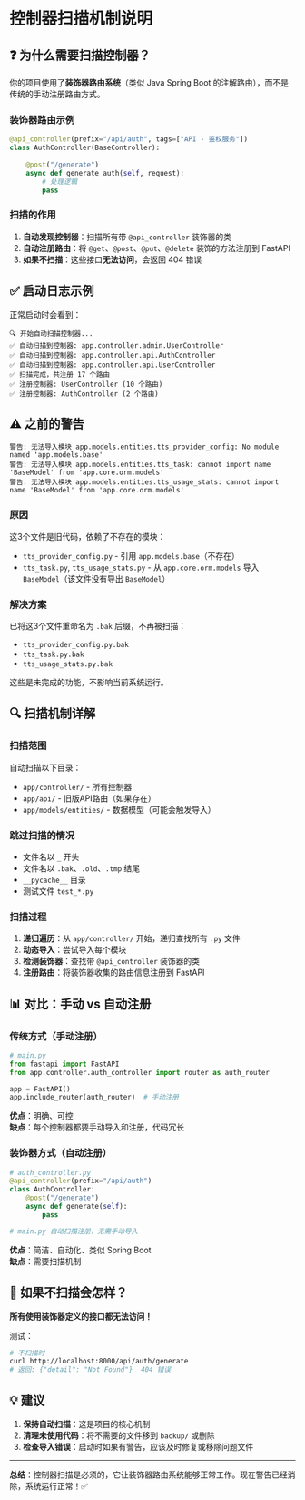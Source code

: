 # 控制器扫描机制说明

## ❓ 为什么需要扫描控制器？

你的项目使用了**装饰器路由系统**（类似 Java Spring Boot 的注解路由），而不是传统的手动注册路由方式。

### 装饰器路由示例

```python
@api_controller(prefix="/api/auth", tags=["API - 鉴权服务"])
class AuthController(BaseController):
    
    @post("/generate")
    async def generate_auth(self, request):
        # 处理逻辑
        pass
```

### 扫描的作用

1. **自动发现控制器**：扫描所有带 `@api_controller` 装饰器的类
2. **自动注册路由**：将 `@get`、`@post`、`@put`、`@delete` 装饰的方法注册到 FastAPI
3. **如果不扫描**：这些接口**无法访问**，会返回 404 错误

## ✅ 启动日志示例

正常启动时会看到：

```
🔍 开始自动扫描控制器...
✅ 自动扫描到控制器: app.controller.admin.UserController
✅ 自动扫描到控制器: app.controller.api.AuthController
✅ 自动扫描到控制器: app.controller.api.UserController
✅ 扫描完成，共注册 17 个路由
✅ 注册控制器: UserController (10 个路由)
✅ 注册控制器: AuthController (2 个路由)
```

## ⚠️ 之前的警告

```
警告: 无法导入模块 app.models.entities.tts_provider_config: No module named 'app.models.base'
警告: 无法导入模块 app.models.entities.tts_task: cannot import name 'BaseModel' from 'app.core.orm.models'
警告: 无法导入模块 app.models.entities.tts_usage_stats: cannot import name 'BaseModel' from 'app.core.orm.models'
```

### 原因

这3个文件是旧代码，依赖了不存在的模块：
- `tts_provider_config.py` - 引用 `app.models.base`（不存在）
- `tts_task.py`, `tts_usage_stats.py` - 从 `app.core.orm.models` 导入 `BaseModel`（该文件没有导出 `BaseModel`）

### 解决方案

已将这3个文件重命名为 `.bak` 后缀，不再被扫描：
- `tts_provider_config.py.bak`
- `tts_task.py.bak`
- `tts_usage_stats.py.bak`

这些是未完成的功能，不影响当前系统运行。

## 🔍 扫描机制详解

### 扫描范围

自动扫描以下目录：
- `app/controller/` - 所有控制器
- `app/api/` - 旧版API路由（如果存在）
- `app/models/entities/` - 数据模型（可能会触发导入）

### 跳过扫描的情况

- 文件名以 `_` 开头
- 文件名以 `.bak`、`.old`、`.tmp` 结尾
- `__pycache__` 目录
- 测试文件 `test_*.py`

### 扫描过程

1. **递归遍历**：从 `app/controller/` 开始，递归查找所有 `.py` 文件
2. **动态导入**：尝试导入每个模块
3. **检测装饰器**：查找带 `@api_controller` 装饰器的类
4. **注册路由**：将装饰器收集的路由信息注册到 FastAPI

## 📊 对比：手动 vs 自动注册

### 传统方式（手动注册）

```python
# main.py
from fastapi import FastAPI
from app.controller.auth_controller import router as auth_router

app = FastAPI()
app.include_router(auth_router)  # 手动注册
```

**优点**：明确、可控  
**缺点**：每个控制器都要手动导入和注册，代码冗长

### 装饰器方式（自动注册）

```python
# auth_controller.py
@api_controller(prefix="/api/auth")
class AuthController:
    @post("/generate")
    async def generate(self):
        pass

# main.py 自动扫描注册，无需手动导入
```

**优点**：简洁、自动化、类似 Spring Boot  
**缺点**：需要扫描机制

## 🚫 如果不扫描会怎样？

**所有使用装饰器定义的接口都无法访问！**

测试：
```bash
# 不扫描时
curl http://localhost:8000/api/auth/generate
# 返回: {"detail": "Not Found"}  404 错误
```

## 💡 建议

1. **保持自动扫描**：这是项目的核心机制
2. **清理未使用代码**：将不需要的文件移到 `backup/` 或删除
3. **检查导入错误**：启动时如果有警告，应该及时修复或移除问题文件

---

**总结**：控制器扫描是必须的，它让装饰器路由系统能够正常工作。现在警告已经消除，系统运行正常！✅

